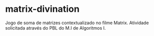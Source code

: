 # matrix-divination
Jogo de soma de matrizes contextualizado no filme Matrix. Atividade solicitada através do PBL do M.I de Algoritmos I.
